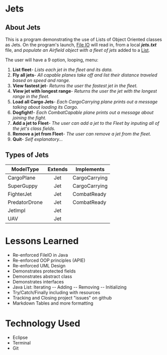 # Jets

## About Jets
This is a program demonstrating the use of Lists of Object Oriented classes as Jets. On the program's launch, <u>File IO</u> will read in, from a local ***jets.txt*** file, and *populate an Airfield object with a fleet of jets* added to a <u>List</u>.  

The user will have a 9 option, looping, menu: 

1. **List fleet**- *Lists each jet in the fleet and its data.*
2. **Fly all jets**- *All capable planes take off and list their distance traveled based on speed and range.*
3. **View fastest jet**- *Returns the user the fastest jet in the fleet.*
4. **View jet with longest range**- *Returns the user the jet with the longest range in the fleet.*
5. **Load all Cargo Jets**- *Each CargoCarrying plane prints out a message talking about loading its Cargo.*
6. **Dogfight!**- *Each CombatCapable plane prints out a message about joining the fight.*
7. **Add a jet to Fleet**- *The user can add a jet to the Fleet by inputing all of the jet's class fields.*
8. **Remove a jet from Fleet**- *The user can remove a jet from the fleet.*
9. **Quit**- *Self explanatory...*

## Types of Jets


 ModelType | Extends | Implements    
 --- | :---: | --- 
 CargoPlane    | Jet | CargoCarrying 
 SuperGuppy    | Jet | CargoCarrying 
 FighterJet    | Jet | CombatReady   
 PredatorDrone | Jet | CombatReady  
 JetImpl       | Jet |               
 UAV           | Jet |               


# Lessons Learned
+ Re-enforced FileIO in Java
+ Re-enforced OOP principles (APIE)
+ Re-enforced UML Design
+ Demonstrates protected fields
+ Demonstrates abstract class
+ Demonstrates interfaces
+ Java List: Iterating -- Adding -- Removing -- Initializing
+ Try/Catch/Finally including with resources
+ Tracking and Closing project "issues" on github
+ Markdown Tables and more formatting


# Technology Used
* Eclipse
* Terminal
* Git



















